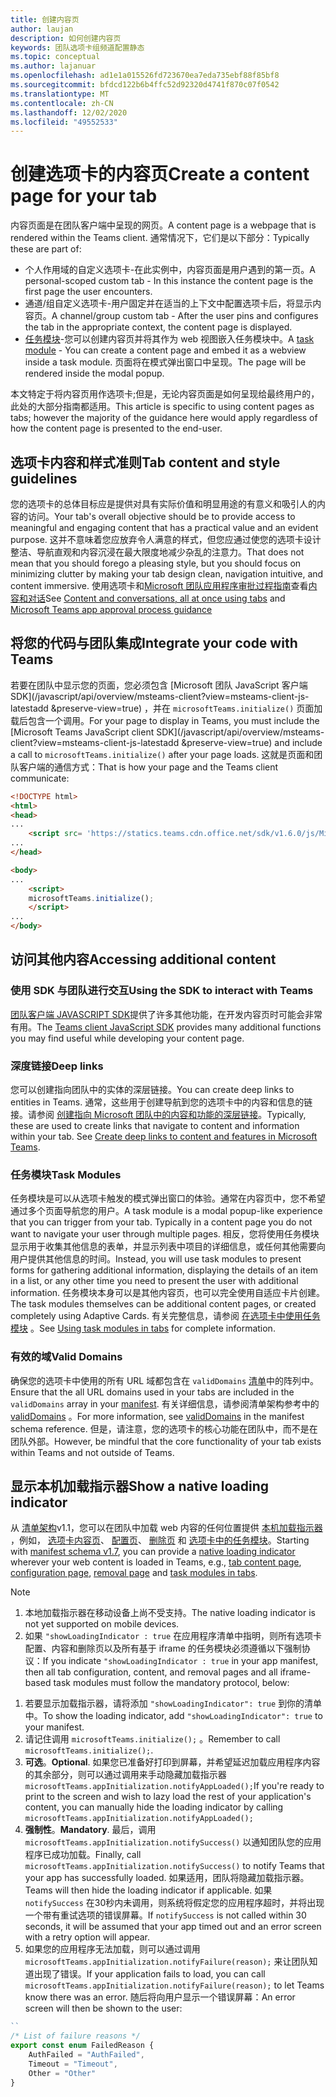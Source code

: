 ```yaml
---
title: 创建内容页
author: laujan
description: 如何创建内容页
keywords: 团队选项卡组频道配置静态
ms.topic: conceptual
ms.author: lajanuar
ms.openlocfilehash: ad1e1a015526fd723670ea7eda735ebf88f85bf8
ms.sourcegitcommit: bfdcd122b6b4ffc52d92320d4741f870c07f0542
ms.translationtype: MT
ms.contentlocale: zh-CN
ms.lasthandoff: 12/02/2020
ms.locfileid: "49552533"
---
```

# <a name="create-a-content-page-for-your-tab"></a><span data-ttu-id="0d9b0-104">创建选项卡的内容页</span><span class="sxs-lookup"><span data-stu-id="0d9b0-104">Create a content page for your tab</span></span>

<span data-ttu-id="0d9b0-105">内容页面是在团队客户端中呈现的网页。</span><span class="sxs-lookup"><span data-stu-id="0d9b0-105">A content page is a webpage that is rendered within the Teams client.</span></span> <span data-ttu-id="0d9b0-106">通常情况下，它们是以下部分：</span><span class="sxs-lookup"><span data-stu-id="0d9b0-106">Typically these are part of:</span></span>

* <span data-ttu-id="0d9b0-107">个人作用域的自定义选项卡-在此实例中，内容页面是用户遇到的第一页。</span><span class="sxs-lookup"><span data-stu-id="0d9b0-107">A personal-scoped custom tab - In this instance the content page is the first page the user encounters.</span></span>
* <span data-ttu-id="0d9b0-108">通道/组自定义选项卡-用户固定并在适当的上下文中配置选项卡后，将显示内容页。</span><span class="sxs-lookup"><span data-stu-id="0d9b0-108">A channel/group custom tab - After the user pins and configures the tab in the appropriate context, the content page is displayed.</span></span>
* <span data-ttu-id="0d9b0-109">[任务模块](~/task-modules-and-cards/what-are-task-modules.md)-您可以创建内容页并将其作为 web 视图嵌入任务模块中。</span><span class="sxs-lookup"><span data-stu-id="0d9b0-109">A [task module](~/task-modules-and-cards/what-are-task-modules.md) - You can create a content page and embed it as a webview inside a task module.</span></span> <span data-ttu-id="0d9b0-110">页面将在模式弹出窗口中呈现。</span><span class="sxs-lookup"><span data-stu-id="0d9b0-110">The page will be rendered inside the modal popup.</span></span>

<span data-ttu-id="0d9b0-111">本文特定于将内容页用作选项卡;但是，无论内容页面是如何呈现给最终用户的，此处的大部分指南都适用。</span><span class="sxs-lookup"><span data-stu-id="0d9b0-111">This article is specific to using content pages as tabs; however the majority of the guidance here would apply regardless of how the content page is presented to the end-user.</span></span>

## <a name="tab-content-and-style-guidelines"></a><span data-ttu-id="0d9b0-112">选项卡内容和样式准则</span><span class="sxs-lookup"><span data-stu-id="0d9b0-112">Tab content and style guidelines</span></span>

<span data-ttu-id="0d9b0-113">您的选项卡的总体目标应是提供对具有实际价值和明显用途的有意义和吸引人的内容的访问。</span><span class="sxs-lookup"><span data-stu-id="0d9b0-113">Your tab's overall objective should be to provide access to meaningful and engaging content that has a practical value and an evident purpose.</span></span> <span data-ttu-id="0d9b0-114">这并不意味着您应放弃令人满意的样式，但您应通过使您的选项卡设计整洁、导航直观和内容沉浸在最大限度地减少杂乱的注意力。</span><span class="sxs-lookup"><span data-stu-id="0d9b0-114">That does not mean that you should forego a pleasing style, but you should focus on minimizing clutter by making your tab design clean, navigation intuitive, and content immersive.</span></span> <span data-ttu-id="0d9b0-115">使用选项卡和[Microsoft 团队应用程序审批过程指南](~/concepts/deploy-and-publish/appsource/prepare/frequently-failed-cases.md)查看[内容和对话](~/tabs/design/tabs.md)</span><span class="sxs-lookup"><span data-stu-id="0d9b0-115">See [Content and conversations, all at once using tabs](~/tabs/design/tabs.md) and [Microsoft Teams app approval process guidance](~/concepts/deploy-and-publish/appsource/prepare/frequently-failed-cases.md)</span></span>

## <a name="integrate-your-code-with-teams"></a><span data-ttu-id="0d9b0-116">将您的代码与团队集成</span><span class="sxs-lookup"><span data-stu-id="0d9b0-116">Integrate your code with Teams</span></span>

<span data-ttu-id="0d9b0-117">若要在团队中显示您的页面，您必须包含 [Microsoft 团队 JavaScript 客户端 SDK](/javascript/api/overview/msteams-client?view=msteams-client-js-latestadd &preserve-view=true) ，并在 `microsoftTeams.initialize()` 页面加载后包含一个调用。</span><span class="sxs-lookup"><span data-stu-id="0d9b0-117">For your page to display in Teams, you must include the [Microsoft Teams JavaScript client SDK](/javascript/api/overview/msteams-client?view=msteams-client-js-latestadd &preserve-view=true) and include a call to `microsoftTeams.initialize()` after your page loads.</span></span> <span data-ttu-id="0d9b0-118">这就是页面和团队客户端的通信方式：</span><span class="sxs-lookup"><span data-stu-id="0d9b0-118">That is how your page and the Teams client communicate:</span></span>

```html
<!DOCTYPE html>
<html>
<head>
...
    <script src= 'https://statics.teams.cdn.office.net/sdk/v1.6.0/js/MicrosoftTeams.min.js'></script>
...
</head>

<body>
...
    <script>
    microsoftTeams.initialize();
    </script>
...
</body>
```

## <a name="accessing-additional-content"></a><span data-ttu-id="0d9b0-119">访问其他内容</span><span class="sxs-lookup"><span data-stu-id="0d9b0-119">Accessing additional content</span></span>

### <a name="using-the-sdk-to-interact-with-teams"></a><span data-ttu-id="0d9b0-120">使用 SDK 与团队进行交互</span><span class="sxs-lookup"><span data-stu-id="0d9b0-120">Using the SDK to interact with Teams</span></span>

<span data-ttu-id="0d9b0-121">[团队客户端 JAVASCRIPT SDK](~/tabs/how-to/using-teams-client-sdk.md)提供了许多其他功能，在开发内容页时可能会非常有用。</span><span class="sxs-lookup"><span data-stu-id="0d9b0-121">The [Teams client JavaScript SDK](~/tabs/how-to/using-teams-client-sdk.md) provides many additional functions you may find useful while developing your content page.</span></span>

### <a name="deep-links"></a><span data-ttu-id="0d9b0-122">深度链接</span><span class="sxs-lookup"><span data-stu-id="0d9b0-122">Deep links</span></span>

<span data-ttu-id="0d9b0-123">您可以创建指向团队中的实体的深层链接。</span><span class="sxs-lookup"><span data-stu-id="0d9b0-123">You can create deep links to entities in Teams.</span></span> <span data-ttu-id="0d9b0-124">通常，这些用于创建导航到您的选项卡中的内容和信息的链接。请参阅 [创建指向 Microsoft 团队中的内容和功能的深层链接](~/concepts/build-and-test/deep-links.md)。</span><span class="sxs-lookup"><span data-stu-id="0d9b0-124">Typically, these are used to create links that navigate to content and information within your tab. See [Create deep links to content and features in Microsoft Teams](~/concepts/build-and-test/deep-links.md).</span></span>

### <a name="task-modules"></a><span data-ttu-id="0d9b0-125">任务模块</span><span class="sxs-lookup"><span data-stu-id="0d9b0-125">Task Modules</span></span>

<span data-ttu-id="0d9b0-126">任务模块是可以从选项卡触发的模式弹出窗口的体验。通常在内容页中，您不希望通过多个页面导航您的用户。</span><span class="sxs-lookup"><span data-stu-id="0d9b0-126">A task module is a modal popup-like experience that you can trigger from your tab. Typically in a content page you do not want to navigate your user through multiple pages.</span></span> <span data-ttu-id="0d9b0-127">相反，您将使用任务模块显示用于收集其他信息的表单，并显示列表中项目的详细信息，或任何其他需要向用户提供其他信息的时间。</span><span class="sxs-lookup"><span data-stu-id="0d9b0-127">Instead, you will use task modules to present forms for gathering additional information, displaying the details of an item in a list, or any other time you need to present the user with additional information.</span></span> <span data-ttu-id="0d9b0-128">任务模块本身可以是其他内容页，也可以完全使用自适应卡片创建。</span><span class="sxs-lookup"><span data-stu-id="0d9b0-128">The task modules themselves can be additional content pages, or created completely using Adaptive Cards.</span></span> <span data-ttu-id="0d9b0-129">有关完整信息，请参阅 [在选项卡中使用任务模块](~/task-modules-and-cards/task-modules/task-modules-tabs.md) 。</span><span class="sxs-lookup"><span data-stu-id="0d9b0-129">See [Using task modules in tabs](~/task-modules-and-cards/task-modules/task-modules-tabs.md) for complete information.</span></span>

### <a name="valid-domains"></a><span data-ttu-id="0d9b0-130">有效的域</span><span class="sxs-lookup"><span data-stu-id="0d9b0-130">Valid Domains</span></span>

<span data-ttu-id="0d9b0-131">确保您的选项卡中使用的所有 URL 域都包含在 `validDomains` [清单](~/concepts/build-and-test/apps-package.md)中的阵列中。</span><span class="sxs-lookup"><span data-stu-id="0d9b0-131">Ensure that the all URL domains used in your tabs are included in the `validDomains` array in your [manifest](~/concepts/build-and-test/apps-package.md).</span></span> <span data-ttu-id="0d9b0-132">有关详细信息，请参阅清单架构参考中的 [validDomains](~/resources/schema/manifest-schema.md#validdomains) 。</span><span class="sxs-lookup"><span data-stu-id="0d9b0-132">For more information, see [validDomains](~/resources/schema/manifest-schema.md#validdomains) in the manifest schema reference.</span></span> <span data-ttu-id="0d9b0-133">但是，请注意，您的选项卡的核心功能在团队中，而不是在团队外部。</span><span class="sxs-lookup"><span data-stu-id="0d9b0-133">However, be mindful that the core functionality of your tab exists within Teams and not outside of Teams.</span></span>

## <a name="show-a-native-loading-indicator"></a><span data-ttu-id="0d9b0-134">显示本机加载指示器</span><span class="sxs-lookup"><span data-stu-id="0d9b0-134">Show a native loading indicator</span></span>

<span data-ttu-id="0d9b0-135">从 [清单架构](../../../resources/schema/manifest-schema.md)v1.1，您可以在团队中加载 web 内容的任何位置提供 [本机加载指示器](../../../resources/schema/manifest-schema.md#showloadingindicator) ，例如， [选项卡内容页](#integrate-your-code-with-teams)、 [配置页](configuration-page.md)、 [删除页](removal-page.md) 和 [选项卡中的任务模块](../../../task-modules-and-cards/task-modules/task-modules-tabs.md)。</span><span class="sxs-lookup"><span data-stu-id="0d9b0-135">Starting with [manifest schema v1.7](../../../resources/schema/manifest-schema.md), you can provide a [native loading indicator](../../../resources/schema/manifest-schema.md#showloadingindicator) wherever your web content is loaded in Teams, e.g., [tab content page](#integrate-your-code-with-teams), [configuration page](configuration-page.md), [removal page](removal-page.md) and [task modules in tabs](../../../task-modules-and-cards/task-modules/task-modules-tabs.md).</span></span>

> [!NOTE]
> 1. <span data-ttu-id="0d9b0-136">本地加载指示器在移动设备上尚不受支持。</span><span class="sxs-lookup"><span data-stu-id="0d9b0-136">The native loading indicator is not yet supported on mobile devices.</span></span>
> 2. <span data-ttu-id="0d9b0-137">如果  `"showLoadingIndicator : true`  在应用程序清单中指明，则所有选项卡配置、内容和删除页以及所有基于 iframe 的任务模块必须遵循以下强制协议：</span><span class="sxs-lookup"><span data-stu-id="0d9b0-137">If you indicate  `"showLoadingIndicator : true`  in your app manifest, then all tab configuration, content, and removal pages and all iframe-based task modules must follow the mandatory protocol, below:</span></span>


1. <span data-ttu-id="0d9b0-138">若要显示加载指示器，请将添加 `"showLoadingIndicator": true` 到你的清单中。</span><span class="sxs-lookup"><span data-stu-id="0d9b0-138">To show the loading indicator, add `"showLoadingIndicator": true` to your manifest.</span></span> 
2. <span data-ttu-id="0d9b0-139">请记住调用 `microsoftTeams.initialize();` 。</span><span class="sxs-lookup"><span data-stu-id="0d9b0-139">Remember to call `microsoftTeams.initialize();`.</span></span>
3. <span data-ttu-id="0d9b0-140">**可选**。</span><span class="sxs-lookup"><span data-stu-id="0d9b0-140">**Optional**.</span></span> <span data-ttu-id="0d9b0-141">如果您已准备好打印到屏幕，并希望延迟加载应用程序内容的其余部分，则可以通过调用来手动隐藏加载指示器 `microsoftTeams.appInitialization.notifyAppLoaded();`</span><span class="sxs-lookup"><span data-stu-id="0d9b0-141">If you're ready to print to the screen and wish to lazy load the rest of your application's content, you can manually hide the loading indicator by calling `microsoftTeams.appInitialization.notifyAppLoaded();`</span></span>
4. <span data-ttu-id="0d9b0-142">**强制性**。</span><span class="sxs-lookup"><span data-stu-id="0d9b0-142">**Mandatory**.</span></span> <span data-ttu-id="0d9b0-143">最后，调用 `microsoftTeams.appInitialization.notifySuccess()` 以通知团队您的应用程序已成功加载。</span><span class="sxs-lookup"><span data-stu-id="0d9b0-143">Finally, call `microsoftTeams.appInitialization.notifySuccess()` to notify Teams that your app has successfully loaded.</span></span> <span data-ttu-id="0d9b0-144">如果适用，团队将隐藏加载指示器。</span><span class="sxs-lookup"><span data-stu-id="0d9b0-144">Teams will then hide the loading indicator if applicable.</span></span> <span data-ttu-id="0d9b0-145">如果  `notifySuccess`  在30秒内未调用，则系统将假定您的应用程序超时，并将出现一个带有重试选项的错误屏幕。</span><span class="sxs-lookup"><span data-stu-id="0d9b0-145">If  `notifySuccess`  is not called within 30 seconds, it will be assumed that your app timed out and an error screen with a retry option will appear.</span></span>
5. <span data-ttu-id="0d9b0-146">如果您的应用程序无法加载，则可以通过调用 `microsoftTeams.appInitialization.notifyFailure(reason);` 来让团队知道出现了错误。</span><span class="sxs-lookup"><span data-stu-id="0d9b0-146">If your application fails to load, you can call `microsoftTeams.appInitialization.notifyFailure(reason);` to let Teams know there was an error.</span></span> <span data-ttu-id="0d9b0-147">随后将向用户显示一个错误屏幕：</span><span class="sxs-lookup"><span data-stu-id="0d9b0-147">An error screen will then be shown to the user:</span></span>

```typescript
``
/* List of failure reasons */
export const enum FailedReason {
    AuthFailed = "AuthFailed",
    Timeout = "Timeout",
    Other = "Other"
}
```
>
